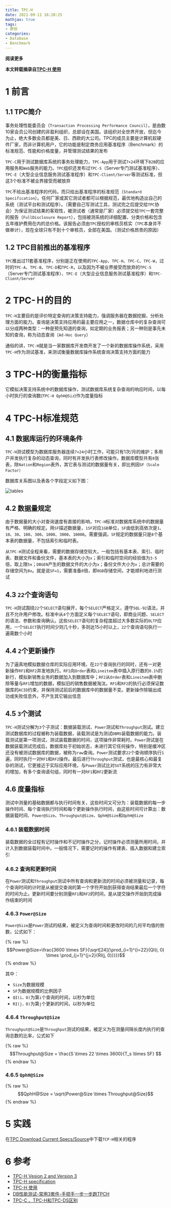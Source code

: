 ```yaml
---
title: TPC-H
date: 2021-09-11 16:28:25
mathjax: true
tags: 
- 原创
categories: 
- Database
- Benchmark
---
```


**阅读更多**

<!--more-->

**本文转载摘录自[TPC-H 使用](https://blog.csdn.net/leixingbang1989/article/details/8766047)**

# 1 前言

## 1.1 TPC简介

事务处理性能委员会（`Transaction Processing Performance Council`），是由数10家会员公司创建的非盈利组织，总部设在美国。该组织对全世界开放，但迄今为止，绝大多数会员都是美、日、西欧的大公司。TPC的成员主要是计算机软硬件厂家，而非计算机用户，它的功能是制定商务应用基准程序（Benchmark）的标准规范、性能和价格度量，并管理测试结果的发布

`TPC-C`用于测试数据库系统的事务处理能力，`TPC-App`用于测试`7×24`环境下`B2B`的应用服务和`Web`服务的能力。`TPC`组织还发布过`TPC-S`（Server专门测试基准程序）、`TPC-E`（大型企业信息服务测试基准程序）和`TPC-Client/Server`等测试标准，但这3个标准不被业界接受而被放弃

`TPC`不给出基准程序的代码，而只给出基准程序的标准规范（`Standard Specification`）。任何厂家或其它测试者都可以根据规范，最优地构造出自己的系统（测试平台和测试程序）。（需要自己写测试工具，测试完之后提交给`TPC`协会）为保证测试结果的客观性，被测试者（通常是厂家）必须提交给`TPC`一套完整的报告（`FullDisclosure Report`），包括被测系统的详细配置、分类价格和包含五年维护费用在内的总价格。该报告必须由`TPC`授权的审核员核实（`TPC`本身并不做审计），现在全球只有不到十个审核员，全部在美国。（测试价格昂贵的原因）

## 1.2 TPC目前推出的基准程序

`TPC`推出过11套基准程序，分别是正在使用的`TPC-App`、`TPC-H`、`TPC-C`、`TPC-W`，过时的`TPC-A`、`TPC-B`、`TPC-D`和`TPC-R`，以及因为不被业界接受而放弃的`TPC-S`（Server专门测试基准程序）、`TPC-E`（大型企业信息服务测试基准程序）和`TPC-Client/Server`

# 2 TPC-Ｈ的目的

`TPC-H`主要目的是评价特定查询的决策支持能力，强调服务器在数据挖掘、分析处理方面的能力。查询是决策支持应用的最主要应用之一，数据仓库中的复杂查询可以分成两种类型：一种是预先知道的查询，如定期的业务报表；另一种则是事先未知的查询，称为动态查询（`Ad-Hoc Query`）

通俗的讲，`TPC-H`就是当一家数据库开发商开发了一个新的数据库操作系统，采用`TPC-H`作为测试基准，来测试衡量数据库操作系统查询决策支持方面的能力

# 3 TPC-H的衡量指标

它模拟决策支持系统中的数据库操作，测试数据库系统复杂查询的响应时间，以每小时执行的查询数(`TPC-H QphH@Siz`)作为度量指标

# 4 TPC-H标准规范

## 4.1 数据库运行的环境条件

`TPC-H`测试模型为数据库服务器连续`7×24`小时工作，可能只有1次/月的维护；多用户并发执行复杂的动态查询，同时有并发执行表修改操作。数据库模型共有`8`张表，除`Nation`和`Region`表外，其它表与测试的数据量有关，即比例因`SF（Scale Factor）`

数据库关系图以及表各个字段定义如下图：

![tables](/images/TPC-H/tables.png)

## 4.2 数据量规定

由于数据量的大小对查询速度有直接的影响，`TPC-H`标准对数据库系统中的数据量有严格、明确的规定。用`SF`描述数据量，`1SF`对应`1GB`单位，`SF`由低到高依次是`1`、`10`、`30`、`100`、`300`、`1000`、`3000`、`10000`。需要强调，`SF`规定的数据量只是`8`个基本表的数据量，不包括索引和临时表。

从`TPC-H`测试全程来看，需要的数据存储空较大，一般包括有基本表、索引、临时表、数据文件和备份文件，基本表的大小为`x`；索引和临时空间的经验值为`3-5`倍，取上限`5x`；`DBGEN`产生的数据文件的大小为`x`；备份文件大小为`x`；总计需要的存储空间为`8x`。就是说`SF=1`，需要准备`8`倍，即`8GB`存储空间，才能顺利地进行测试

## 4.3 `22`个查询语句

`TPC-H`测试围绕`22`个`SELECT`语句展开，每个`SELECT`严格定义，遵守`SQL-92`语法，并且不允许用户修改。标准中从`4`个方面定义每个`SELECT`语句，即商业问题、`SELECT`的语法、参数和查询确认。这些`SELECT`语句的复杂程度超过大多数实际的`OLTP`应用，一个`SELECT`执行时间少则几十秒，多则达15小时以上，`22`个查询语句执行一遍需数个小时

## 4.4 `2`个更新操作

为了逼真地模拟数据仓库的实际应用环境，在`22`个查询执行的同时，还有一对更新操作`RF1`和`RF2`并发地执行。`RF1`向`Order`表和`Lineitem`表中插入原行数的`0.1%`的新行，模拟新销售业务的数据加入到数据库中；`RF2`从`Order`表和`Lineitem`表中删除等量与`RF1`增加的数据，模拟旧的销售数据被淘汰。`RF1`和`RF2`的执行必须保证数据库的`ACID`约束，并保持测试前后的数据库中的数据量不变。更新操作除输出成功或失败信息外，不产生其它输出信息

## 4.5 `3`个测试

`TPC-H`测试分解为`3`个子测试：数据装载测试、`Power`测试和`Throughput`测试。建立测试数据库的过程被称为装载数据，装载测试是为测试`DBMS`装载数据的能力。装载测试是第一项测试，测试装载数据的时间，这项操作非常耗时。`Power`测试是在数据装载测试完成后，数据库处于初始状态，未进行其它任何操作，特别是缓冲区还没有被测试数据库的数据，被称为`raw`查询。`Power`测试要求`22`个查询顺序执行`1`遍，同时执行一对`RF1`和`RF2`操作。最后进行`Throughput`测试，也是最核心和最复杂的测试，它更接近于实际应用环境，与`Power`测试比对`SUT`系统的压力有非常大的增加，有多个查询语句组，同时有一对`RF1`和`RF2`更新流

## 4.6 度量指标

测试中测量的基础数据都与执行时间有关，这些时间又可分为：装载数据的每一步操作时间、每个查询执行时间和每个更新操作执行时间，由这些时间可计算出：数据装载时间、`Power@Size`、`Throughput@Size`、`QphH@Size`和`QphH@Size`

### 4.6.1 装载数据时间

装载数据的全过程有记时操作和不记时操作之分，记时操作必须测量所用时间，并计入到数据装载时间中。一般情况下，需要记时的操作有建表、插入数据和建立索引

### 4.6.2 查询和更新时间

在`Power`测试和`Throughput`测试中所有查询和更新流的时间必须被测量和记录，每个查询时间的计时是从被提交查询的第一个字符开始到获得查询结果最后一个字符的时间为止。更新时间要分别测量`RF1`和`RF2`的时间，是从提交操作开始到完成操作结束的时间

### 4.6.3 `Power@Size`

`Power@Size`是`Power`测试的结果，被定义为查询时间和更改时间的几何平均值的倒数，公式如下：

{% raw %}$$Power@Size=\frac{3600 \times SF}{\sqrt[24]{\prod_{i=1}^{i=22}{QI(i, 0) \times \prod_{j=1}^{j=2}{RI(j, 0)}}}}$${% endraw %}

其中：

* `Size`为数据规模
* `SF`为数据规模的比例因子
* `QI(i，0)`为第`i`个查询的时间，以秒为单位
* `RI(j，0)`为第`j`个更新的时间，以秒为单位

### 4.6.4 `Throughput@Size`

`Throughput@Size`是`Throughput`测试的结果，被定义为在测量间隔长度内执行的查询总数的比率，公式如下

{% raw %}$$Throughput@Size = \frac{S \times 22 \times 3600}{T_s \times SF} $${% endraw %}

### 4.6.5 `QphH@Size`

{% raw %}$$QphH@Size = \sqrt{Power@Size \times Throughput@Size}$${% endraw %}

# 5 实践

在[TPC Download Current Specs/Source](http://tpc.org/tpc_documents_current_versions/current_specifications5.asp)中下载`TCP-H`相关的程序

# 6 参考

* [TPC-H Vesion 2 and Version 3](http://www.tpc.org/tpch/)
* [TPC-H specification](http://tpc.org/tpc_documents_current_versions/pdf/tpc-h_v3.0.0.pdf)
* [TPC-H 使用](https://blog.csdn.net/leixingbang1989/article/details/8766047)
* [DB性能测试-常用3套件-手把手一步一步跑TPCH](http://ilongda.com/2020/06/22/TPCH/)
* [TPC-C 、TPC-H和TPC-DS区别](https://zhuanlan.zhihu.com/p/339886289)
